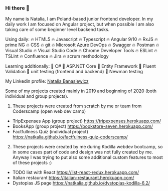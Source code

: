 ### Hi there 👋

My name is Natalia, I am Poland-based junior frontend developer. In my daily work I am focused on Angular project, but when possible I am also taking care of some beginner level backend tasks.

Using daily:
:fire: HTML5 :fire: Javascript :fire: Typescript :fire: Angular 9/10 :fire: RxJS :fire: prime NG :fire: CSS :fire: git :fire: Microsoft Azure DevOps :fire: Swagger :fire: Postman :fire: Visual Studio :fire: Visual Studio Code :fire: Chrome Developer Tools :fire: ESLint :fire: TSLint :fire: Confluence :fire: Jira :fire: scrum methodology

Learning additionally:
:gem: C# :gem: ASP.NET Core :gem: Entity Framework :gem: Fluent Validation :gem: unit testing (frontend and backend) :gem: Newman testing

My Linkedin profile: [Natalia Banasiewicz](https://www.linkedin.com/in/nbanasiewicz/)

Some of my projects created mainly in 2019 and beginning of 2020 (both individual and group projects).

1. These projects were created from scratch by me or team from Coderscamp (open web dev camp)
- TripExpenses App (group project) https://tripexpenses.herokuapp.com/
- BooksApp (group project) https://bookstore-seven.herokuapp.com/
- Factfullness Quiz (individual project) https://natkalia.github.io/factfulness-quiz-coderscamp/

2. These projects were created by me during Kodilla webdev bootcamp, so in some cases part of code and design was not fully created by me. Anyway I was trying to put also some additional custom features to most of these projects :)
- TODO list with React https://list-react-redux.herokuapp.com/
- Italian restaurant https://italian-restaurant.herokuapp.com/
- Dystopias JS page https://natkalia.github.io/dystopias-kodilla-6.2/
